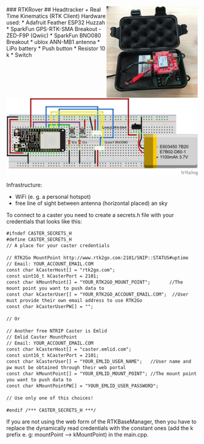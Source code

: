 <img align="right" src="./screenshots/rtkrover.jpeg" width="240"/> 
### RTKRover
## Headtracker + Real Time Kinematics (RTK Client)
Hardware used:   
* Adafruit Feather ESP32 Huzzah 
* SparkFun GPS-RTK-SMA Breakout - ZED-F9P (Qwiic)
* SparkFun BNO080 Breakout
* ublox ANN-MB1 antenna
* LiPo battery
* Push button
* Resistor 10 k
* Switch

![plot](./fritzing/RTKRover-bb.jpg)

Infrastructure:
* WiFi (e. g. a personal hotspot)
* free line of sight between antenna (horizontal placed) an sky

To connect to a caster you need to create a secrets.h file with your credentials that looks like this:

````
#ifndef CASTER_SECRETS_H
#define CASTER_SECRETS_H
// A place for your caster credentials

// RTK2Go MountPoint http://www.rtk2go.com:2101/SNIP::STATUS#uptime
// Email: YOUR_ACCOUNT_EMAIL.COM
const char kCasterHost[] = "rtk2go.com";
const uint16_t kCasterPort = 2101;
const char kMountPoint[] = "YOUR_RTK2GO_MOUNT_POINT";       //The mount point you want to push data to
const char kCasterUser[] = "YOUR_RTK2GO_ACCOUNT_EMAIL.COM";  //User must provide their own email address to use RTK2Go
const char kCasterUserPW[] = "";

// Or

// Another free NTRIP Caster is Emlid
// Emlid Caster MountPoint
// Email: YOUR_ACCOUNT_EMAIL.COM
const char kCasterHost[] = "caster.emlid.com";
const uint16_t kCasterPort = 2101;
const char kCasterUser[] = "YOUR_EMLID_USER_NAME";   //User name and pw must be obtained through their web portal
const char kMountPoint[] = "YOUR_EMLID_MOUNT_POINT"; //The mount point you want to push data to
const char kMountPointPW[] = "YOUR_EMLID_USER_PASSWORD";

// Use only one of this choices!

#endif /*** CASTER_SECRETS_H ***/

````

If you are not using the web form of the RTKBaseManager, then you have to replace the dynamically read credentials with the constant ones (add the k prefix e. g: mountPoint --> kMountPoint) in the main.cpp.
